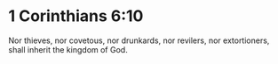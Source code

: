 # 1 Corinthians 6:10

Nor thieves, nor covetous, nor drunkards, nor revilers, nor extortioners, shall inherit the kingdom of God.